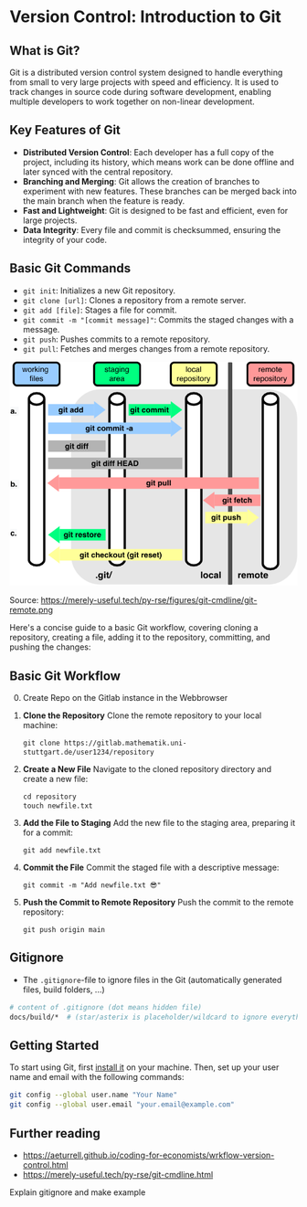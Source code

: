 # Version Control: Introduction to Git

## What is Git?

Git is a distributed version control system designed to handle everything from small to very large projects with speed and efficiency. It is used to track changes in source code during software development, enabling multiple developers to work together on non-linear development.

## Key Features of Git

- **Distributed Version Control**: Each developer has a full copy of the project, including its history, which means work can be done offline and later synced with the central repository.
- **Branching and Merging**: Git allows the creation of branches to experiment with new features. These branches can be merged back into the main branch when the feature is ready.
- **Fast and Lightweight**: Git is designed to be fast and efficient, even for large projects.
- **Data Integrity**: Every file and commit is checksummed, ensuring the integrity of your code.

## Basic Git Commands

- `git init`: Initializes a new Git repository.
- `git clone [url]`: Clones a repository from a remote server.
- `git add [file]`: Stages a file for commit.
- `git commit -m "[commit message]"`: Commits the staged changes with a message.
- `git push`: Pushes commits to a remote repository.
- `git pull`: Fetches and merges changes from a remote repository.

![Alt text](./figs/git-remote.png)

Source: https://merely-useful.tech/py-rse/figures/git-cmdline/git-remote.png

Here's a concise guide to a basic Git workflow, covering cloning a repository, creating a file, adding it to the repository, committing, and pushing the changes:

## Basic Git Workflow

0. Create Repo on the Gitlab instance in the Webbrowser

1. **Clone the Repository**
   Clone the remote repository to your local machine:
   ```
   git clone https://gitlab.mathematik.uni-stuttgart.de/user1234/repository
   ```

2. **Create a New File**
   Navigate to the cloned repository directory and create a new file:
   ```
   cd repository
   touch newfile.txt
   ```

3. **Add the File to Staging**
   Add the new file to the staging area, preparing it for a commit:
   ```
   git add newfile.txt
   ```

4. **Commit the File**
   Commit the staged file with a descriptive message:
   ```
   git commit -m "Add newfile.txt 😎"
   ```

5. **Push the Commit to Remote Repository**
   Push the commit to the remote repository:
   ```
   git push origin main
   ```

## Gitignore

- The `.gitignore`-file to ignore files in the Git (automatically generated files, build folders, ...)

```bash
# content of .gitignore (dot means hidden file)
docs/build/*  # (star/asterix is placeholder/wildcard to ignore everything in that folder)
```

## Getting Started

To start using Git, first [install it](https://git-scm.com/downloads) on your machine. Then, set up your user name and email with the following commands:

```bash
git config --global user.name "Your Name"
git config --global user.email "your.email@example.com"
```

## Further reading
- https://aeturrell.github.io/coding-for-economists/wrkflow-version-control.html
- https://merely-useful.tech/py-rse/git-cmdline.html

Explain gitignore and make example
